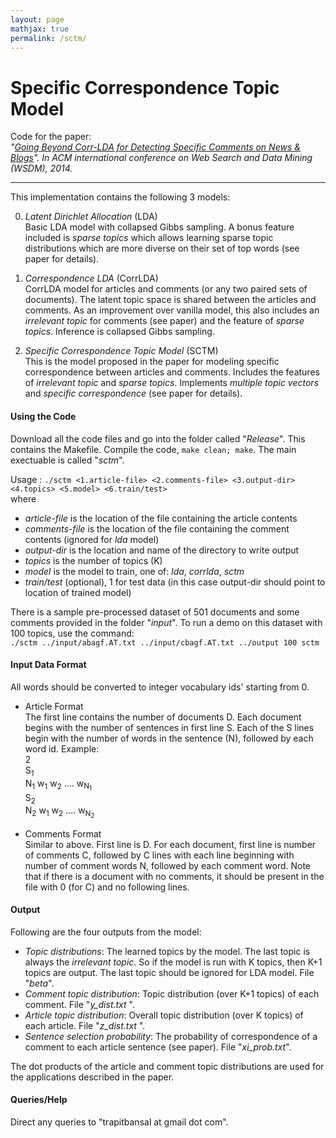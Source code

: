 ```yaml
---
layout: page
mathjax: true
permalink: /sctm/
---
```

# Specific Correspondence Topic Model

Code for the paper:  
*"[Going Beyond Corr-LDA for Detecting Specific Comments on News & Blogs](http://dl.acm.org/citation.cfm?id=2556231)". In ACM international conference on Web Search and Data Mining (WSDM), 2014.*
***

This implementation contains the following 3 models:  

0. *Latent Dirichlet Allocation* (LDA)  
   Basic LDA model with collapsed Gibbs sampling. A bonus feature included is _sparse topics_ which allows learning sparse topic distributions which are more diverse on their set of top words (see paper for details).

0. *Correspondence LDA* (CorrLDA)  
   CorrLDA model for articles and comments (or any two paired sets of documents). The latent topic space is shared between the articles and comments. As an improvement over vanilla model, this also includes an _irrelevant topic_ for comments (see paper) and the feature of _sparse topics_. Inference is collapsed Gibbs sampling.

0. *Specific Correspondence Topic Model* (SCTM)  
   This is the model proposed in the paper for modeling specific correspondence between articles and comments. Includes the features of _irrelevant topic_ and _sparse topics_. Implements _multiple topic vectors_ and _specific correspondence_ (see paper for details).


#### Using the Code
Download all the code files and go into the folder called "_Release_". This contains the Makefile. Compile the code,  `make clean; make`. The main exectuable is called "_sctm_".  

Usage : `./sctm <1.article-file> <2.comments-file> <3.output-dir> <4.topics> <5.model> <6.train/test>`  
where
- _article-file_ is the location of the file containing the article contents
- _comments-file_ is the location of the file containing the comment contents (ignored for _lda_ model)
- _output-dir_ is the location and name of the directory to write output
- _topics_ is the number of topics (K)
- _model_ is the model to train, one of: _lda_, _corrlda_, _sctm_
- _train/test_ (optional), 1 for test data (in this case output-dir should point to location of trained model)

There is a sample pre-processed dataset of 501 documents and some comments provided in the folder "_input_". To run a demo on this dataset with 100 topics, use the command:  
`./sctm ../input/abagf.AT.txt ../input/cbagf.AT.txt ../output 100 sctm`


#### Input Data Format
All words should be converted to integer vocabulary ids' starting from 0.  
- Article Format  
   The first line contains the number of documents D. Each document begins with the number of sentences in first line S. Each of the S lines begin with the number of words in the sentence (N), followed by each word id.
   Example:  
   2  
   S<sub>1</sub>  
   N<sub>1</sub> w<sub>1</sub> w<sub>2</sub> .... w<sub>N<sub>1</sub></sub>  
   S<sub>2</sub>  
   N<sub>2</sub> w<sub>1</sub> w<sub>2</sub> .... w<sub>N<sub>2</sub></sub>  

- Comments Format  
   Similar to above. First line is D. For each document, first line is number of comments C, followed by C lines with each line beginning with number of comment words N, followed by each comment word. Note that if there is a document with no comments, it should be present in the file with 0 (for C) and no following lines.


#### Output
Following are the four outputs from the model:
- _Topic distributions_: The learned topics by the model. The last topic is always the _irrelevant topic_. So if the model is run with K topics, then K+1 topics are output. The last topic should be ignored for LDA model. File "_beta_".  
- _Comment topic distribution_: Topic distribution (over K+1 topics) of each comment. File "*y_dist.txt* ".  
- _Article topic distribution_: Overall topic distribution (over K topics) of each article. File "*z_dist.txt* ".  
- _Sentence selection probability_: The probability of correspondence of a comment to each article sentence (see paper). File "*xi_prob.txt*".  

The dot products of the article and comment topic distributions are used for the applications described in the paper.


#### Queries/Help
Direct any queries to "trapitbansal at gmail dot com".
